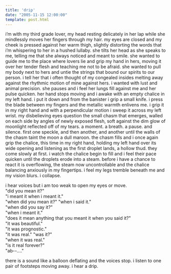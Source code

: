 ```yaml
---
title: 'drip'
date: "2005-11-15 12:00:00"
template: post.html
---
```


i’m with my third grade lover, my head resting delicately in her lap while she mindlessly moves her fingers through my hair. my eyes are closed and my cheek is pressed against her warm thigh, slightly distorting the words that i’m whispering to her in a hushed lullaby. she tilts her head as she speaks to me, telling me that she always noticed and meant to smile. she wanted to guide me to the place where lovers lie and grip my hand in hers, moving it over her tender flesh and teaching me not to be afraid. she wanted to pull my body next to hers and untie the strings that bound our spirits to our person. i tell her that i often thought of my congealed insides melting away against the rhythmic motion of mine against hers. i wanted with lust and animal precision. she pauses and i feel her lungs fill against me and her pulse quicken. her hand stops moving and i awake with an empty chalice in my left hand. i put it down and from the banister i grip a small knife. i press the blade between my fingers and the metallic warmth enlivens me. i grip it in my right hand and with a perpendicular motion i sweep it across my left wrist. my disbelieving eyes question the small chasm that emerges, walled on each side by angles of newly exposed flesh, soft against the dim glow of moonlight reflected off of my tears. a moment. a breath. a pause. and silence. first one speckle, and then another, and another until the walls of the chasm taint the moon a dull maroon. the chasm fills and i once again grip the chalice, this time in my right hand, holding my left hand over its wide opening and listening as the first droplet lands, a hollow thud. they come slowly at first. i watch the chalice begin to fill and i feel their pace quicken until the droplets erode into a steam. before i have a chance to react it is overflowing, the steam now uncontrollable and the chalice balancing anxiously in my fingertips. i feel my legs tremble beneath me and my vision blurs. i collapse.

i hear voices but i am too weak to open my eyes or move.  
"did you mean it?"  
"i meant it when i meant it."  
"when did you mean it?"
"when i said it."  
"when did you say it?"  
"when i meant it."  
"does it mean anything that you meant it when you said it?"  
"it was beautiful."  
"it was prognostic."  
"it was real."
"was it?"  
"when it was real."  
"is it real forever?"  
"ab--...."

there is a sound like a balloon deflating and the voices stop. i listen to one pair of footsteps moving away. i hear a drip.